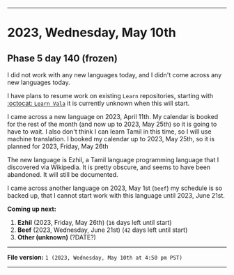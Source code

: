 
***

# 2023, Wednesday, May 10th

## Phase 5 day 140 (frozen)

I did not work with any new languages today, and I didn't come across any new languages today.

I have plans to resume work on existing `Learn` repositories, starting with [:octocat: `Learn Vala`](https://github.com/seanpm2001/Learn-Vala/) it is currently unknown when this will start.

I came across a new language on 2023, April 11th. My calendar is booked for the rest of the month (and now up to 2023, May 25th) so it is going to have to wait. I also don't think I can learn Tamil in this time, so I will use machine translation. I booked my calendar up to 2023, May 25th, so it is planned for 2023, Friday, May 26th

The new language is Ezhil, a Tamil language programming language that I discovered via Wikipedia. It is pretty obscure, and seems to have been abandoned. It will still be documented.

I came across another language on 2023, May 1st (`beef`) my schedule is so backed up, that I cannot start work with this language until 2023, June 21st.

**Coming up next:**

1. **Ezhil** (2023, Friday, May 26th) (`16` days left until start)
2. **Beef** (2023, Wednesday, June 21st) (`42` days left until start)
3. **Other (unknown)** (?DATE?)

<!-- Today wasn't planned to be a development day for new repositories. I am taking a temporary break from it to work on other projects. If I can gather more languages, I might start phase 4 (2022) earlier. <!-- Work is being done to get the [`Learn`](https://github.com/seanpm2001/Learn/) repository back up to date, as I couldn't keep up in the last 3 days of phase 3 of 2022. The current phase finished yesterday (2022, Tuesday, November 29th) new repositories are expected to start being created at an unknown time in 2022 December. !--> 

<!-- This is the end of phase 4 (2022) of the acceleration project for `seanpm2001/Learn`. !-->

***

**File version:** `1 (2023, Wednesday, May 10th at 4:50 pm PST)`

***
